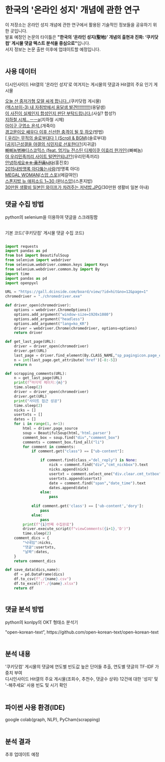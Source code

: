 # 한국의 '온라인 성지' 개념에 관한 연구
이 저장소는 온라인 성지 개념에 관한 연구에서 활용된 기술적인 정보들을 공유하기 위한 곳입니다.<br/>
발표 예정인 논문의 타이틀은 <b>"한국의 ‘온라인 성지(聖地)’ 개념의 출현과 진화: ‘쿠키닷컴’ 게시물 댓글 텍스트 분석을 중심으로"</b>입니다.<br/>
서지 정보는 논문 출판 이후에 업데이트할 예정입니다.<br/>
<br/>
## 사용 데이터<br/>
<p>디시인사이드 Hit갤의 '온라인 성지'로 여겨지는 게시물의 댓글과 Hit갤의 주요 인기 게시물</p>

<a href="https://gall.dcinside.com/board/view/?id=hit&no=12" target="_blank">오늘 산 중저가형 모델 싸게 팝니다..</a>(쿠키닷컴 게시물)
<br/><a href="https://gall.dcinside.com/board/view/?id=hit&no=13" target="_blank">(엑스브이-3) 내 자취방에서 옹달샘 발견!!!!!!!!!!!</a>(옹달샘)
<br/><a href="https://gall.dcinside.com/board/view/?id=hit&no=14" target="_blank">이 사진이 실제인지 합성인지 판단 부탁드립니다.</a>(사실? 합성?)
<br/><a href="https://gall.dcinside.com/board/view/?id=hit&no=1" target="_blank">지하철 시체.. ㅡㅡa</a>(지하철 시체)
<br/><a href="https://gall.dcinside.com/board/view/?id=hit&no=162" target="_blank">아이구 구엽소 욘석.</a>(개죽이)
<br/><a href="https://gall.dcinside.com/board/view/?id=hit&no=163" target="_blank">경고문이오 쌔우다 이후 신선한 충격이 될 듯 하오</a>(방법)
<br/><a href="https://gall.dcinside.com/board/view/?id=hit&no=1554" target="_blank">[ 우리는 무적의 솔로부대다 ] (Scroll & BGM)</a>(솔로부대)
<br/><a href="https://gall.dcinside.com/board/view/?id=kimsungmo&no=97157" target="_blank">[공지]근성갤을 야갤의 식민지로 선포한다?</a>(지귀글)
<br/><a href="https://gall.dcinside.com/board/view/?id=hit&no=6417" target="_blank">빠삐놈병神디스코믹스 (feat. 엄기뉴 전스틴 디제이쿠 이효리 한가인)</a>(빠삐놈)
<br/><a href="https://gall.dcinside.com/board/view/?id=yeonpyeongdo&no=5798" target="_blank">야 우리민족끼리 사이트 털면안되냐??</a>(우리민족끼리)
<br/><a href="https://gall.dcinside.com/board/view/?id=hongjinho&no=37461" target="_blank">안녕하세요~~ㅎㅎ 홍진홉니다~~</a>(홍진호)
<br/><a href="https://gall.dcinside.com/board/view/?id=comedy_new1&no=440917" target="_blank">2015내방명록 아다뚫는사람</a>(방명록 아다)
<br/><a href="https://gall.dcinside.com/board/view/?id=hit&no=13578" target="_blank">MEGAL WOMAN(스압,스포)</a>(메갈여인)
<br/><a href="https://gall.dcinside.com/board/view/?id=hit&no=14047" target="_blank">스폰지밥 뉴 애피소드 1~30 (완)(스압)</a>(스폰지밥)
<br/><a href="https://gall.dcinside.com/board/view/?id=hit&no=16667" target="_blank">30만원 생활비 일본인 와이프가 차려주는 저녁밥.JPG</a>(30만원 생활비 일본 아내)
<br/>

## 댓글 수집 방법
<p>python의 selenium을 이용하여 댓글을 스크래핑함</p>
<br/>
기본 코드('쿠키닷컴' 게시물 댓글 수집 코드)

```python

import requests
import pandas as pd
from bs4 import BeautifulSoup
from selenium import webdriver
from selenium.webdriver.common.keys import Keys
from selenium.webdriver.common.by import By
import time
import pandas as pd
import openpyxl

URL = "https://gall.dcinside.com/board/view/?id=hit&no=12&page=1"
chromedriver = "./chromedriver.exe"

def driver_open(chromedriver):
    options = webdriver.ChromeOptions()
    options.add_argument("window-size=1920x1080")
    options.add_argument("headless")
    options.add_argument("lang=ko_KR")
    driver = webdriver.Chrome(chromedriver, options=options)
    return driver

def get_last_page(URL):
    driver = driver_open(chromedriver)
    driver.get(URL)
    last_page = driver.find_element(By.CLASS_NAME,"sp_pagingicon.page_end")
    n = int(last_page.get_attribute('href')[-8:-5])
    return n

def scrapping_comments(URL):
    n = get_last_page(URL)
    print(f"마지막 페이지:{n}")
    time.sleep(2)
    driver = driver_open(chromedriver)
    driver.get(URL)
    print("사이트 접근 성공")
    time.sleep(2)
    nicks = []
    usertxts = []
    dates = []
    for i in range(1, n+1):
        html = driver.page_source
        soup = BeautifulSoup(html,'html.parser')
        comment_box = soup.find("div","comment_box")
        comments = comment_box.find_all("li")
        for comment in comments:
            if comment.get("class") == ["ub-content"]:

                if comment.find(class_="del_reply") is None:
                    nick = comment.find("div","cmt_nickbox").text
                    nicks.append(nick)
                    usertxt = comment.select_one("div.clear.cmt_txtbox").text
                    usertxts.append(usertxt)
                    date = comment.find("span","date_time").text
                    dates.append(date)
                else:
                    pass
          
            elif comment.get('class') == ['ub-content','dory']:
                pass
            else:
                pass
        print(f"{i}번째 수집완료")
        driver.execute_script(f"viewComments({i+1},'D')")
        time.sleep(2)
    comment_dics = {
        "닉네임":nicks,
        "댓글":usertxts,
        "날짜":dates,
    }
    return comment_dics

def save_data(dics,name):
    df = pd.DataFrame(dics)
    df.to_csv(f"./{name}.csv")
    df.to_excel(f"./{name}.xlsx")
    return df
    
```    

## 댓글 분석 방법<br/>
<p>python의 konlpy의 OKT 형태소 분석기</p>
"open-korean-text”, https://github.com/open-korean-text/open-korean-text
<br/><br/>

## 분석 내용
'쿠키닷컴' 게시물의 댓글에 연도별 빈도값 높은 단어들 추출, 연도별 댓글의 TF-IDF 가중치 부여<br/>
디시인사이드 Hit갤의 주요 게시물(조회수, 추천수, 댓글수 상위) 12건에 대한 '성지' 및 '-해주세요' 사용 빈도 및 시기 확인
<br/><br/>

## 파이썬 사용 환경(IDE)<br/>
google colab(graph, NLP), PyCham(scrapping)
<br/><br/>

## 분석 결과
추후 업데이트 예정
